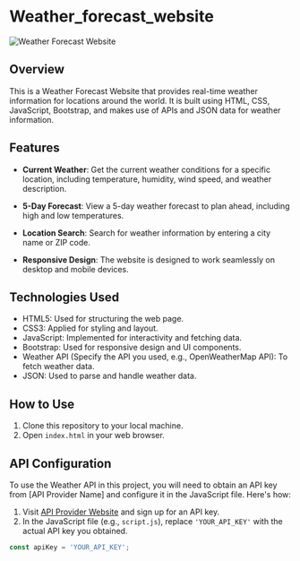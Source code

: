 # Weather_forecast_website

![Weather Forecast Website](https://github.com/ThakurVpSingh/Weather_forecast_website)

## Overview

This is a Weather Forecast Website that provides real-time weather information for locations around the world. It is built using HTML, CSS, JavaScript, Bootstrap, and makes use of APIs and JSON data for weather information.

## Features

- **Current Weather**: Get the current weather conditions for a specific location, including temperature, humidity, wind speed, and weather description.

- **5-Day Forecast**: View a 5-day weather forecast to plan ahead, including high and low temperatures.

- **Location Search**: Search for weather information by entering a city name or ZIP code.

- **Responsive Design**: The website is designed to work seamlessly on desktop and mobile devices.

## Technologies Used

- HTML5: Used for structuring the web page.
- CSS3: Applied for styling and layout.
- JavaScript: Implemented for interactivity and fetching data.
- Bootstrap: Used for responsive design and UI components.
- Weather API (Specify the API you used, e.g., OpenWeatherMap API): To fetch weather data.
- JSON: Used to parse and handle weather data.

## How to Use

1. Clone this repository to your local machine.
2. Open `index.html` in your web browser.

## API Configuration

To use the Weather API in this project, you will need to obtain an API key from [API Provider Name] and configure it in the JavaScript file. Here's how:

1. Visit [API Provider Website](https://openweathermap.org/) and sign up for an API key.
2. In the JavaScript file (e.g., `script.js`), replace `'YOUR_API_KEY'` with the actual API key you obtained.

```javascript
const apiKey = 'YOUR_API_KEY';

